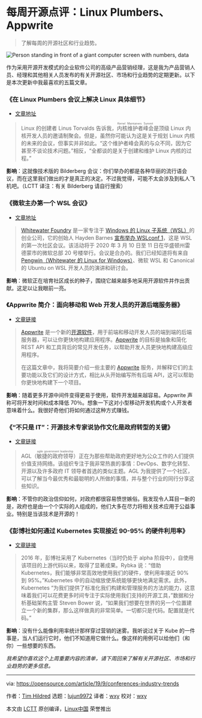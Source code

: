 [#]: collector: (lujun9972)
[#]: translator: (wxy)
[#]: reviewer: (wxy)
[#]: publisher: (wxy)
[#]: url: (https://linux.cn/article-11355-1.html)
[#]: subject: (Linux Plumbers, Appwrite, and more industry trends)
[#]: via: (https://opensource.com/article/19/9/conferences-industry-trends)
[#]: author: (Tim Hildred https://opensource.com/users/thildred)


每周开源点评：Linux Plumbers、Appwrite
======

> 了解每周的开源社区和行业趋势。

![Person standing in front of a giant computer screen with numbers, data][1]

作为采用开源开发模式的企业软件公司的高级产品营销经理，这是我为产品营销人员、经理和其他相关人员发布的有关开源社区、市场和行业趋势的定期更新。以下是本次更新中我最喜欢的五篇文章。

### 《在 Linux Plumbers 会议上解决 Linux 具体细节》

- [文章地址][2]

> Linux 的创建者 Linus Torvalds 告诉我，<ruby>内核维护者峰会<rt>Kernel Maintainers Summit</rt></ruby>是顶级 Linux 内核开发人员的邀请制聚会。但是，虽然你可能认为这是关于规划 Linux 内核的未来的会议，但事实并非如此。“这个维护者峰会真的与众不同，因为它甚至不谈论技术问题。”相反，“全都谈的是关于创建和维护 Linux 内核的过程。”

**影响**：这就像技术版的 Bilderberg 会议：你们举办的都是各种华丽的流行语会议，而在这里我们做出的才是真正的决定。不过我觉得，可能不太会涉及到私人飞机吧。（LCTT 译注：有关 Bilderberg 请自行搜索）

### 《微软主办第一个 WSL 会议》

- [文章地址][3]

> [Whitewater Foundry][4] 是一家专注于 [Windows 的 Linux 子系统（WSL）][5]的创业公司，它的创始人 Hayden Barnes [宣布举办 WSLconf 1][6]，这是 WSL 的第一次社区会议。该活动将于 2020 年 3 月 10 日至 11 日在华盛顿州雷德蒙市的微软总部 20 号楼举行。会议是合办的。我们已经知道将有来自[Pengwin（Whitewater 的 Linux for Windows）][7]、微软 WSL 和 Canonical 的 Ubuntu on WSL 开发人员的演讲和研讨会。

**影响**：微软正在培育社区成长的种子，围绕它越来越多地采用开源软件并作出贡献。这足以让我眼前一亮。

### 《Appwrite 简介：面向移动和 Web 开发人员的开源后端服务器》

- [文章链接][10]

> [Appwrite][11] 是一个新的[开源软件][12]，用于前端和移动开发人员的端到端的后端服务器，可以让你更快地构建应用程序。[Appwrite][13] 的目标是抽象和简化 REST API 和工具背后的常见开发任务，以帮助开发人员更快地构建高级应用程序。
>
> 在这篇文章中，我将简要介绍一些主要的 [Appwrite][14] 服务，并解释它们的主要功能以及它们的设计方式，相比从头开始编写所有后端 API，这可以帮助你更快地构建下一个项目。

**影响**：随着更多开源中间件变得更易于使用，软件开发越来越容易。Appwrite 声称可将开发时间和成本降低 70％。想象一下这对小型移动开发机构或个人开发者意味着什么。我很好奇他们将如何通过这种方式赚钱。

### 《“不只是 IT”：开源技术专家说协作文化是政府转型的关键》

- [文章链接][15]

> AGL（<ruby>敏捷的政府领导<rt>agile government leadership</rt></ruby>）正在为那些帮助政府更好地为公众工作的人们提供价值支持网络。该组织专注于我非常热衷的事情：DevOps、数字化转型、开源以及许多政府 IT 领导者首选的类似主题。AGL 为我提供了一个社区，可以了解当今最优秀和最聪明的人所做的事情，并与整个行业的同行分享这些知识。

**影响**：不管你的政治信仰如何，对政府都很容易愤世嫉俗。我发现令人耳目一新的是，政府也是由一个个实际的人组成的，他们大多在尽力将相关技术应用于公益事业。特别是当该技术是开源的！

### 《彭博社如何通过 Kubernetes 实现接近 90-95% 的硬件利用率》

- [文章链接][16]

> 2016 年，彭博社采用了 Kubernetes（当时仍处于 alpha 阶段中），自使用该项目的上游代码以来，取得了显著成果。Rybka 说：“借助 Kubernetes，我们能够非常高效地使用我们的硬件，使利用率接近 90% 到 95%。”Kubernetes 中的自动缩放使系统能够更快地满足需求。此外，Kubernetes “为我们提供了标准化我们构建和管理服务的方法的能力，这意味着我们可以花费更多时间专注于实际使用我们支持的开源工具，”数据和分析基础架构主管 Steven Bower 说，“如果我们想要在世界的另一个位置建立一个新的集群，那么这样做真的非常简单。一切都只是代码。配置就是代码。”

**影响**：没有什么能像利用率统计那样穿过营销的迷雾。我听说过关于 Kube 的一件事是，当人们运行它时，他们不知道用它做什么。像这样的用例可以给他们（和你）一些想要的东西。

*我希望你喜欢这个上周重要内容的清单，请下周回来了解有关开源社区、市场和行业趋势的更多信息。*

--------------------------------------------------------------------------------

via: https://opensource.com/article/19/9/conferences-industry-trends

作者：[Tim Hildred][a]
选题：[lujun9972][b]
译者：[wxy](https://github.com/wxy)
校对：[wxy](https://github.com/wxy)

本文由 [LCTT](https://github.com/LCTT/TranslateProject) 原创编译，[Linux中国](https://linux.cn/) 荣誉推出

[a]: https://opensource.com/users/thildred
[b]: https://github.com/lujun9972
[1]: https://opensource.com/sites/default/files/styles/image-full-size/public/lead-images/data_metrics_analytics_desktop_laptop.png?itok=9QXd7AUr (Person standing in front of a giant computer screen with numbers, data)
[2]: https://www.zdnet.com/article/working-on-linuxs-nuts-and-bolts-at-linux-plumbers/
[3]: https://www.zdnet.com/article/microsoft-hosts-first-windows-subsystem-for-linux-conference/
[4]: https://github.com/WhitewaterFoundry
[5]: https://docs.microsoft.com/en-us/windows/wsl/install-win10
[6]: https://www.linkedin.com/feed/update/urn:li:activity:6574754435518599168/
[7]: https://www.zdnet.com/article/pengwin-a-linux-specifically-for-windows-subsystem-for-linux/
[8]: https://canonical.com/
[9]: https://ubuntu.com/
[10]: https://medium.com/@eldadfux/introducing-appwrite-an-open-source-backend-server-for-mobile-web-developers-4be70731575d
[11]: https://appwrite.io
[12]: https://github.com/appwrite/appwrite
[13]: https://medium.com/@eldadfux/introducing-appwrite-an-open-source-backend-server-for-mobile-web-developers-4be70731575d?source=friends_link&sk=b6a2be384aafd1fa5b1b6ff12906082c
[14]: https://appwrite.io/
[15]: https://medium.com/agile-government-leadership/more-than-just-it-open-source-technologist-says-collaborative-culture-is-key-to-government-c46d1489f822
[16]: https://www.cncf.io/blog/2019/09/12/how-bloomberg-achieves-close-to-90-95-hardware-utilization-with-kubernetes/
